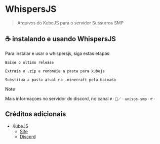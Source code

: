# WhispersJS

> Arquivos do KubeJS para o servidor Sussurros SMP
## ☕ instalando e usando WhispersJS

Para instalar e usar o whispersjs, siga estas etapas:

```
Baixe o ultimo release
```
```
Extraia o .zip e renomeie a pasta para kubejs
```
```
Substitua a pasta atual na .minecraft pela baixada
```

> [!NOTE]
> Mais informaçoes no servidor do discord, no canal `#ㆍ👻／ㆍavisos-smpㆍ𑣲ㆍ`
## Créditos adicionais
- KubeJS
    - [Site](https://kubejs.com/)
    - [Discord](https://discord.com/invite/lat)
